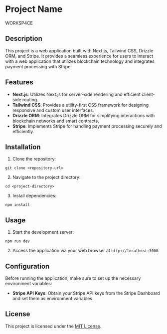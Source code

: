 # Project Name

WORKSP4CE

## Description

This project is a web application built with Next.js, Tailwind CSS, Drizzle ORM, and Stripe. It provides a seamless experience for users to interact with a web application that utilizes blockchain technology and integrates payment processing with Stripe.

## Features

- **Next.js**: Utilizes Next.js for server-side rendering and efficient client-side routing.
- **Tailwind CSS**: Provides a utility-first CSS framework for designing responsive and custom user interfaces.
- **Drizzle ORM**: Integrates Drizzle ORM for simplifying interactions with blockchain networks and smart contracts.
- **Stripe**: Implements Stripe for handling payment processing securely and efficiently.

## Installation

1. Clone the repository:

`git clone <repository-url>`

2. Navigate to the project directory:

`cd <project-directory>`

3. Install dependencies:

`npm install`

## Usage

1. Start the development server:

`npm run dev`

2. Access the application via your web browser at `http://localhost:3000`.

## Configuration

Before running the application, make sure to set up the necessary environment variables:

- **Stripe API Keys**: Obtain your Stripe API keys from the Stripe Dashboard and set them as environment variables.

## License

This project is licensed under the [MIT License](../LICENSE).
